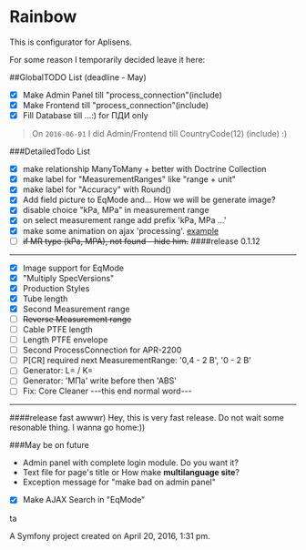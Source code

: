 Rainbow
=======
This is configurator for Aplisens.

For some reason I temporarily decided leave it here:

##GlobalTODO List (deadline - May)
- [x] Make Admin Panel till "process_connection"(include)
- [x] Make Frontend till "process_connection"(include)
- [x] Fill Database till ...:) for ПДИ only

> On `2016-06-01` I did Admin/Frontend till CountryCode(12) (include) :)


###DetailedTodo List
- [x] make relationship ManyToMany + better with Doctrine Collection
- [x] make label for "MeasurementRanges" like "range + unit"
- [x] make label for "Accuracy" with Round()
- [x] Add field picture to EqMode and... How we will be generate image?
- [x] disable choice "kPa, MPa" in measurement range
- [x] on select measurement range add prefix 'kPa, MPa ...'
- [x] make some animation on ajax 'processing'. [example](http://stackoverflow.com/questions/2008507/jquery-ajax-request-wait-for-latest-request-to-finish)
- [ ] ~~if MR type (kPa, MPA), not found - hide him.~~
####release 0.1.12
------
- [x] Image support for EqMode
- [x] "Multiply SpecVersions"
- [x] Production Styles
- [x] Tube length
- [x] Second Measurement range
- [ ] ~~Reverse Measurement range~~
- [ ] Cable PTFE length
- [ ] Length PTFE envelope
- [ ] Second ProcessConnection for APR-2200
- [ ] P[CR] required next MeasurementRange: '0,4 - 2 В', '0 - 2 В'
- [ ] Generator: L= / K=
- [ ] Generator: 'МПа' write before then 'ABS'
- [ ] Fix: Core Cleaner
---this end normal word---
-----
####release fast
	awwwr) Hey, this is very fast release. Do not wait some resonable thing. I wanna go home:))


###May be on future
- Admin panel with complete login module. Do you want it?
- Text file for page's title or How make __multilanguage site__?
- Exception message for "make bad on admin panel"
- [x] Make AJAX Search in "EqMode"

ta


A Symfony project created on April 20, 2016, 1:31 pm.
